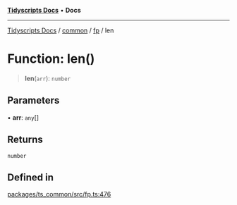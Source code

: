 [**Tidyscripts Docs**](../../../../../README.md) • **Docs**

***

[Tidyscripts Docs](../../../../../globals.md) / [common](../../../README.md) / [fp](../README.md) / len

# Function: len()

> **len**(`arr`): `number`

## Parameters

• **arr**: `any`[]

## Returns

`number`

## Defined in

[packages/ts\_common/src/fp.ts:476](https://github.com/sheunaluko/tidyscripts/blob/master/packages/ts_common/src/fp.ts#L476)
